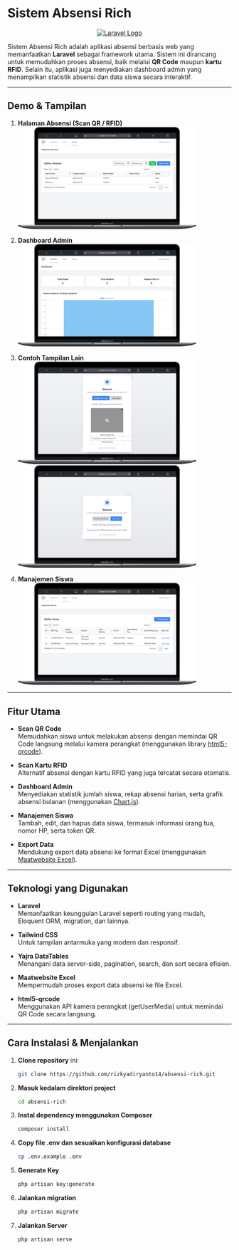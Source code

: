 # Sistem Absensi Rich

<p align="center">
  <a href="https://laravel.com" target="_blank">
    <img src="https://laravel.com/img/logotype.min.svg" alt="Laravel Logo" width="200">
  </a>
</p>

Sistem Absensi Rich adalah aplikasi absensi berbasis web yang memanfaatkan **Laravel** sebagai framework utama. Sistem ini dirancang untuk memudahkan proses absensi, baik melalui **QR Code** maupun **kartu RFID**. Selain itu, aplikasi juga menyediakan dashboard admin yang menampilkan statistik absensi dan data siswa secara interaktif.

---

## Demo & Tampilan

1. **Halaman Absensi (Scan QR / RFID)**  
   <img src="https://github.com/rizkyadiryanto14/absensi-rich/blob/main/rich/absensi.png" alt="Halaman Absensi" width="400"/>

2. **Dashboard Admin**  
   <img src="https://github.com/rizkyadiryanto14/absensi-rich/blob/main/rich/dashboard.png" alt="Dashboard Admin" width="400"/>

3. **Contoh Tampilan Lain**  
   <img src="https://github.com/rizkyadiryanto14/absensi-rich/blob/main/rich/gambar1.png" alt="Contoh Gambar 1" width="400"/>  
   <img src="https://github.com/rizkyadiryanto14/absensi-rich/blob/main/rich/gambar2.png" alt="Contoh Gambar 2" width="400"/>

4. **Manajemen Siswa**  
   <img src="https://github.com/rizkyadiryanto14/absensi-rich/blob/main/rich/siswa.png" alt="Halaman Siswa" width="400"/>

---

## Fitur Utama

- **Scan QR Code**  
  Memudahkan siswa untuk melakukan absensi dengan memindai QR Code langsung melalui kamera perangkat (menggunakan library [html5-qrcode](https://github.com/mebjas/html5-qrcode)).

- **Scan Kartu RFID**  
  Alternatif absensi dengan kartu RFID yang juga tercatat secara otomatis.

- **Dashboard Admin**  
  Menyediakan statistik jumlah siswa, rekap absensi harian, serta grafik absensi bulanan (menggunakan [Chart.js](https://www.chartjs.org/)).

- **Manajemen Siswa**  
  Tambah, edit, dan hapus data siswa, termasuk informasi orang tua, nomor HP, serta token QR.

- **Export Data**  
  Mendukung export data absensi ke format Excel (menggunakan [Maatwebsite Excel](https://github.com/Maatwebsite/Laravel-Excel)).

---

## Teknologi yang Digunakan

- **Laravel**  
  Memanfaatkan keunggulan Laravel seperti routing yang mudah, Eloquent ORM, migration, dan lainnya.

- **Tailwind CSS**  
  Untuk tampilan antarmuka yang modern dan responsif.

- **Yajra DataTables**  
  Menangani data server-side, pagination, search, dan sort secara efisien.

- **Maatwebsite Excel**  
  Mempermudah proses export data absensi ke file Excel.

- **html5-qrcode**  
  Menggunakan API kamera perangkat (getUserMedia) untuk memindai QR Code secara langsung.

---

## Cara Instalasi & Menjalankan

1. **Clone repository** ini:
   ```bash
   git clone https://github.com/rizkyadiryanto14/absensi-rich.git

2. **Masuk kedalam direktori project**
    ```bash
    cd absensi-rich

3. **Instal dependency menggunakan Composer**
   ```bash
   composer install

4. **Copy file .env dan sesuaikan konfigurasi database**
     ```bash
   cp .env.example .env
5. **Generate Key**
   ```bash
   php artisan key:generate

6. **Jalankan migration**
   ```bash
   php artisan migrate

7. **Jalankan Server**
   ```bash
   php artisan serve

